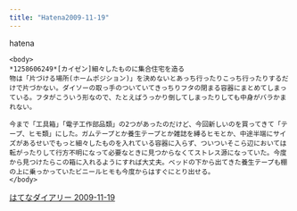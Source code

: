 ```yaml
---
title: "Hatena2009-11-19"
---
```


hatena

```
<body>
*1258606249*[カイゼン]細々したものに集合住宅を造る
物は「片づける場所(ホームポジション)」を決めないとあっち行ったりこっち行ったりするだけで片づかない。ダイソーの取っ手のついていてきっちりフタの閉まる容器にまとめてしまっている。フタがこういう形なので、たとえばうっかり倒してしまったりしても中身がバラかまれない。

今まで「工具箱」「電子工作部品類」の2つがあったのだけど、今回新しいのを買ってきて「テープ、ヒモ類」にした。ガムテープとか養生テープとか雑誌を縛るヒモとか、中途半端にサイズがあるせいでもっと細々したものを入れている容器に入らず、ついついそこら辺においては転がったりして行方不明になって必要なときに見つからなくてストレス源になっていた。今度から見つけたらこの箱に入れるようにすれば大丈夫。ベッドの下から出てきた養生テープも棚の上に乗っかっていたビニールヒモも今度からはすぐにとり出せる。
</body>
```


[はてなダイアリー 2009-11-19](https://nishiohirokazu.hatenadiary.org/archive/2009/11/19)